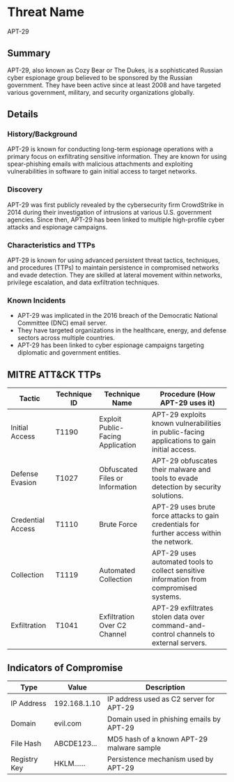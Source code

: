 # Threat Name
APT-29

## Summary
APT-29, also known as Cozy Bear or The Dukes, is a sophisticated Russian cyber espionage group believed to be sponsored by the Russian government. They have been active since at least 2008 and have targeted various government, military, and security organizations globally.

## Details
### History/Background
APT-29 is known for conducting long-term espionage operations with a primary focus on exfiltrating sensitive information. They are known for using spear-phishing emails with malicious attachments and exploiting vulnerabilities in software to gain initial access to target networks.

### Discovery
APT-29 was first publicly revealed by the cybersecurity firm CrowdStrike in 2014 during their investigation of intrusions at various U.S. government agencies. Since then, APT-29 has been linked to multiple high-profile cyber attacks and espionage campaigns.

### Characteristics and TTPs
APT-29 is known for using advanced persistent threat tactics, techniques, and procedures (TTPs) to maintain persistence in compromised networks and evade detection. They are skilled at lateral movement within networks, privilege escalation, and data exfiltration techniques.

### Known Incidents
- APT-29 was implicated in the 2016 breach of the Democratic National Committee (DNC) email server.
- They have targeted organizations in the healthcare, energy, and defense sectors across multiple countries.
- APT-29 has been linked to cyber espionage campaigns targeting diplomatic and government entities.

## MITRE ATT&CK TTPs
| Tactic         | Technique ID | Technique Name                   | Procedure (How APT-29 uses it) |
|----------------|--------------|----------------------------------|---------------------------------|
| Initial Access | T1190        | Exploit Public-Facing Application | APT-29 exploits known vulnerabilities in public-facing applications to gain initial access. |
| Defense Evasion| T1027        | Obfuscated Files or Information    | APT-29 obfuscates their malware and tools to evade detection by security solutions. |
| Credential Access | T1110      | Brute Force                        | APT-29 uses brute force attacks to gain credentials for further access within the network. |
| Collection     | T1119        | Automated Collection               | APT-29 uses automated tools to collect sensitive information from compromised systems. |
| Exfiltration   | T1041        | Exfiltration Over C2 Channel       | APT-29 exfiltrates stolen data over command-and-control channels to external servers. |

## Indicators of Compromise
| Type            | Value        | Description                                   |
|-----------------|--------------|-----------------------------------------------|
| IP Address      | 192.168.1.10 | IP address used as C2 server for APT-29       |
| Domain          | evil.com     | Domain used in phishing emails by APT-29      |
| File Hash       | ABCDE123...  | MD5 hash of a known APT-29 malware sample     |
| Registry Key    | HKLM\...\... | Persistence mechanism used by APT-29          |